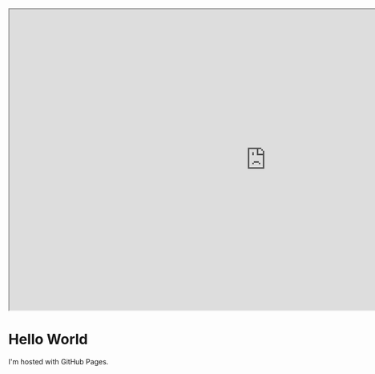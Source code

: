 <html>
<body>
<iframe frameborder="200" src="https://itch.io/embed-upload/1719250?color=333333" allowfullscreen="" width="1024" height="600"></iframe>
<h1>Hello World</h1>
<p>I'm hosted with GitHub Pages.</p>

</body>

</html>
